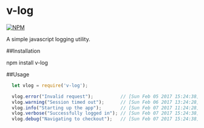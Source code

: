 # v-log

[![NPM](https://nodei.co/npm/v-log.png?compact=true)](https://nodei.co/npm/v-log/)

A simple javascript logging utility.

##Installation
  
  npm install v-log

##Usage

```javascript
  let vlog = require('v-log');

  vlog.error("Invalid request");          // [Sun Feb 05 2017 15:24:38]  [ERROR] Invalid request
  vlog.warning("Session timed out");      // [Sun Feb 06 2017 13:24:28][WARNING] Session timed out
  vlog.info("Starting up the app");       // [Sun Feb 07 2017 11:24:28]   [INFO] Starting up the app
  vlog.verbose("Successfully logged in"); // [Sun Feb 07 2017 15:24:38][VERBOSE] Successfully logged in
  vlog.debug("Navigating to checkout");   // [Sun Feb 07 2017 15:24:38][  DEBUG] Navigating to checkout
```
